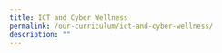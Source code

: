 ```yaml
---
title: ICT and Cyber Wellness
permalink: /our-curriculum/ict-and-cyber-wellness/
description: ""
---
```

